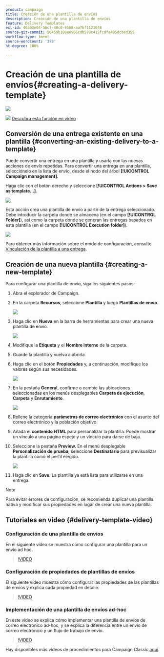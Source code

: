 ```yaml
---
product: campaign
title: Creación de una plantilla de envíos
description: Creación de una plantilla de envíos
feature: Delivery Templates
exl-id: 40a03e04-56c7-48c0-95b8-aa7bf1121048
source-git-commit: 56459b188ee966cdb578c415fcdfa485dcbed355
workflow-type: tm+mt
source-wordcount: '378'
ht-degree: 100%

---
```


# Creación de una plantilla de envíos{#creating-a-delivery-template}

![](../../assets/common.svg)

![](assets/do-not-localize/how-to-video.png) [Descubra esta función en vídeo](#delivery-template-video)

## Conversión de una entrega existente en una plantilla {#converting-an-existing-delivery-to-a-template}

Puede convertir una entrega en una plantilla y usarla con las nuevas acciones de envío repetidas. Para convertir una entrega en una plantilla, selecciónelo en la lista de envío, desde el nodo del árbol **[!UICONTROL Campaign management]**.

Haga clic con el botón derecho y seleccione **[!UICONTROL Actions > Save as template...]**.

![](assets/s_ncs_user_campaign_save_as_scenario.png)

Esta acción crea una plantilla de envío a partir de la entrega seleccionado. Debe introducir la carpeta donde se almacena (en el campo **[!UICONTROL Folder]**), así como la carpeta donde se generan las entregas basados en esta plantilla (en el campo **[!UICONTROL Execution folder]**).

![](assets/s_ncs_user_campaign_save_as_scenario_a.png)

Para obtener más información sobre el modo de configuración, consulte [Vinculación de la plantilla a una entrega](creating-a-delivery-from-a-template.md#linking-the-template-to-a-delivery).

## Creación de una nueva plantilla {#creating-a-new-template}

Para configurar una plantilla de envío, siga los siguientes pasos:

1. Abra el explorador de Campaign.
1. En la carpeta **Recursos**, seleccione **Plantilla** y luego **Plantillas de envío**.

   ![](assets/delivery_template_1.png)

1. Haga clic en **Nueva** en la barra de herramientas para crear una nueva plantilla de envío.

   ![](assets/delivery_template_2.png)

1. Modifique la **Etiqueta** y el **Nombre interno** de la carpeta.
1. Guarde la plantilla y vuelva a abrirla.
1. Haga clic en el botón **Propiedades** y, a continuación, modifique los valores según sus necesidades.

   ![](assets/delivery_template_3.png)

1. En la pestaña **General**, confirme o cambie las ubicaciones seleccionadas en los menús desplegables **Carpeta de ejecución**, **Carpeta** y **Enrutamiento**.

   ![](assets/delivery_template_4.png)

1. Rellene la categoría **parámetros de correo electrónico** con el asunto del correo electrónico y la población objetivo.
1. Añada el **contenido HTML** para personalizar la plantilla. Puede mostrar un vínculo a una página espejo y un vínculo para darse de baja.
1. Seleccione la pestaña **Preview.** En el menú desplegable **Personalización de prueba**, seleccione **Destinatario** para previsualizar la plantilla como el perfil elegido.

   ![](assets/delivery_template_5.png)

1. Haga clic en **Save**. La plantilla ya está lista para utilizarse en una entrega.

>[!NOTE]
>
>Para evitar errores de configuración, se recomienda duplicar una plantilla nativa y modificar sus propiedades en lugar de crear una nueva plantilla.

## Tutoriales en vídeo {#delivery-template-video}

### Configuración de una plantilla de envíos

En el siguiente vídeo se muestra cómo configurar una plantilla para un envío ad hoc.

>[!VIDEO](https://video.tv.adobe.com/v/24066?quality=12)

### Configuración de propiedades de plantillas de envíos

El siguiente vídeo muestra cómo configurar las propiedades de las plantillas de envíos y explica cada propiedad en detalle.

>[!VIDEO](https://video.tv.adobe.com/v/24067?quality=12)

### Implementación de una plantilla de envíos ad-hoc

En este vídeo se explica cómo implementar una plantilla de envíos de correo electrónico ad-hoc, y se explica la diferencia entre un envío de correo electrónico y un flujo de trabajo de envío.

>[!VIDEO](https://video.tv.adobe.com/v/24065?quality=12)

Hay disponibles más vídeos de procedimientos para Campaign Classic [aquí](https://experienceleague.adobe.com/docs/campaign-classic-learn/tutorials/overview.html?lang=es).
